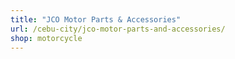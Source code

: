 ```yaml
---
title: "JCO Motor Parts & Accessories"
url: /cebu-city/jco-motor-parts-and-accessories/
shop: motorcycle
---
```

